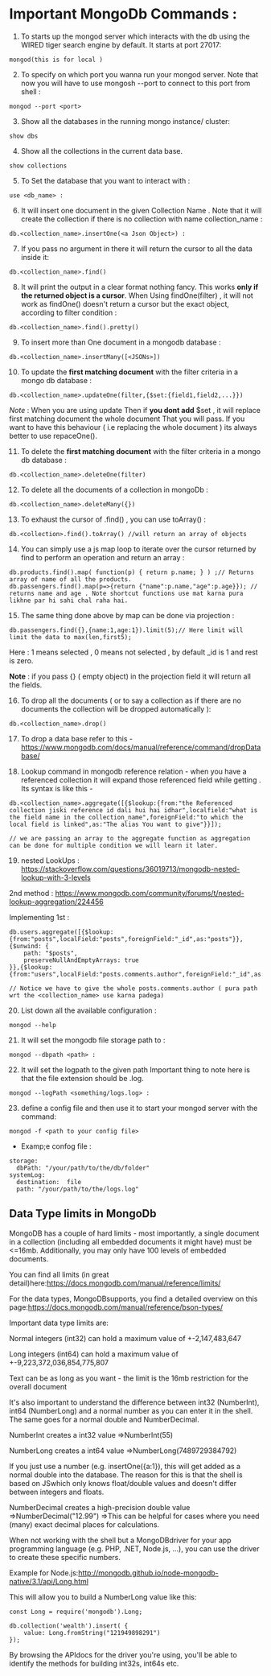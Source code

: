 # Important MongoDb Commands :

1) To starts up the mongod server which interacts with the db using the WIRED tiger search engine by default. It starts at port 27017: 

```
mongod(this is for local )
``` 
2) To specify on which port you wanna run your mongod server. Note that now you will have to use mongosh --port <port> to connect to this port from shell :

```
mongod --port <port>
```

3) Show all the databases in the running mongo instance/ cluster:
```
show dbs
```
4) Show all the collections in the current data base. 
```
show collections
```

5) To Set the database that you want to interact with :
```
use <db_name> :
```

6) It will insert one document in the given Collection Name . Note that it will create the collection if there is no collection with name collection_name :
```
db.<collection_name>.insertOne(<a Json Object>) :
```

7) If you pass no argument in there it will return the cursor to all the data inside it:
```
db.<collection_name>.find()
```

8) It will print the output in a clear format nothing fancy. This works **only if the returned object is a cursor**. When Using findOne(filter) , it will not work as findOne() doesn't return a cursor but the exact object, according to filter condition :
```
db.<collection_name>.find().pretty()
```

9) To insert more than One document in a mongodb database :
```
db.<collection_name>.insertMany([<JSONs>])
```

10) To update the **first matching document** with the filter criteria in a mongo db database :

```
db.<collection_name>.updateOne(filter,{$set:{field1,field2,...}})
```
*Note* : When you are using update Then if **you dont add** $set , it will replace first matching document the whole document That you will pass. If you want to have this behaviour ( i.e replacing the whole document ) its always better to use repaceOne().

11) To delete the **first matching document** with the filter criteria in a mongo db database :
```
db.<collection_name>.deleteOne(filter)
```

12) To delete all the documents of a collection in mongoDb :

```
db.<collection_name>.deleteMany({})
```
13) To exhaust the cursor of .find() , you can use toArray() :
```
db.<collection>.find().toArray() //will return an array of objects 
```

14) You can simply use a js map loop to iterate over the cursor returned by find to perform an operation and return an array :
```
db.products.find().map( function(p) { return p.name; } ) ;// Returns array of name of all the products.
db.passengers.find().map(p=>{return {"name":p.name,"age":p.age}}); // returns name and age . Note shortcut functions use mat karna pura likhne par hi sahi chal raha hai.
```

15) The same thing done above by map can be done via projection :

```
db.passengers.find({},{name:1,age:1}).limit(5);// Here limit will limit the data to max(len,first5);
```

Here : 1 means selected , 0 means not selected , by default _id is 1 and rest is zero. 

**Note** :  if you pass {} ( empty object) in the projection field it will return all the fields.

16) To drop all the documents ( or to say a collection as if there are no documents the collection will be dropped automatically ):

```
db.<collection_name>.drop()
```

17) To drop a data base refer to this - https://www.mongodb.com/docs/manual/reference/command/dropDatabase/

18) Lookup command in mongodb reference relation - when you have a referenced collection it will expand those referenced field while getting . Its syntax is like this -
```
db.<collection_name>.aggregate([{$lookup:{from:"the Referenced collection jiski reference id dali hui hai idhar",localfield:"what is the field name in the collection_name",foreignField:"to which the local field is linked",as:"The alias You want to give"}}]);

// we are passing an array to the aggregate function as aggregation can be done for multiple condition we will learn it later.
```

19) nested LookUps : https://stackoverflow.com/questions/36019713/mongodb-nested-lookup-with-3-levels

2nd method : https://www.mongodb.com/community/forums/t/nested-lookup-aggregation/224456


Implementing 1st  :
```
db.users.aggregate([{$lookup:{from:"posts",localField:"posts",foreignField:"_id",as:"posts"}},{$unwind: {
    path: "$posts",
    preserveNullAndEmptyArrays: true
}},{$lookup:{from:"users",localField:"posts.comments.author",foreignField:"_id",as:"commentedBy"}}]);

// Notice we have to give the whole posts.comments.author ( pura path wrt the <collection_name> use karna padega)
```

20) List down all the available configuration :
```
mongod --help 
``` 

21) It  will set the mongodb file storage path to <path> :
```
mongod --dbpath <path> :
```

22) It will set the logpath to the given path Important thing to note here is that the file extension should be .log.
```
mongod --logPath <something/logs.log> :
```

23) define a config file and then use it to start your mongod server with the command:
```
mongod -f <path to your config file> 
```

- Examp;e confog file :

```
storage:
  dbPath: "/your/path/to/the/db/folder"
systemLog:
  destination:  file
  path: "/your/path/to/the/logs.log"
```
## Data Type limits in MongoDb

MongoDB has a couple of hard limits - most importantly, a single document in a collection (including all embedded documents it might have) must be <=16mb. Additionally, you may only have 100 levels of embedded documents.

You can find all limits (in great detail)here:https://docs.mongodb.com/manual/reference/limits/

For the data types, MongoDBsupports, you find a detailed overview on this page:https://docs.mongodb.com/manual/reference/bson-types/

Important data type limits are:

Normal integers (int32) can hold a maximum value of +-2,147,483,647

Long integers (int64) can hold a maximum value of +-9,223,372,036,854,775,807

Text can be as long as you want - the limit is the 16mb restriction for the overall document

It's also important to understand the difference between int32 (NumberInt), int64 (NumberLong) and a normal number as you can enter it in the shell. The same goes for a normal double and NumberDecimal.

NumberInt creates a int32 value =>NumberInt(55)

NumberLong creates a int64 value =>NumberLong(7489729384792)

If you just use a number (e.g. insertOne({a:1}), this will get added as a normal double into the database. The reason for this is that the shell is based on JSwhich only knows float/double values and doesn't differ between integers and floats.

NumberDecimal creates a high-precision double value =>NumberDecimal("12.99") =>This can be helpful for cases where you need (many) exact decimal places for calculations.

When not working with the shell but a MongoDBdriver for your app programming language (e.g. PHP, .NET, Node.js, ...), you can use the driver to create these specific numbers.

Example for Node.js:http://mongodb.github.io/node-mongodb-native/3.1/api/Long.html

This will allow you to build a NumberLong value like this:

```
const Long = require('mongodb').Long;

db.collection('wealth').insert( {
    value: Long.fromString("121949898291")
});
```
By browsing the APIdocs for the driver you're using, you'll be able to identify the methods for building int32s, int64s etc.


